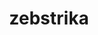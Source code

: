 ---
id: 523
title: zebstrika
types: [electric]
image: https://raw.githubusercontent.com/PokeAPI/sprites/master/sprites/pokemon/523.png
---